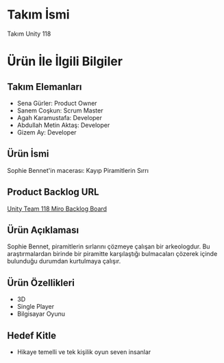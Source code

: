 # **Takım İsmi**

Takım Unity 118

# Ürün İle İlgili Bilgiler

## Takım Elemanları
- Sena Gürler: Product Owner
- Sanem Coşkun: Scrum Master
- Agah Karamustafa: Developer
- Abdullah Metin Aktaş: Developer
- Gizem Ay: Developer

## Ürün İsmi

Sophie Bennet'in macerası: Kayıp Piramitlerin Sırrı

## Product Backlog URL

[Unity Team 118 Miro Backlog Board]([https://miro.com/app/board/uXjVO4kRs2w=/](https://miro.com/app/board/uXjVM_qYxF4=/?share_link_id=168009868470))

## Ürün Açıklaması

Sophie Bennet, piramitlerin sırlarını çözmeye çalışan bir arkeologdur. Bu araştırmalardan birinde bir piramitte karşılaştığı bulmacaları çözerek içinde bulunduğu durumdan kurtulmaya çalışır. 

## Ürün Özellikleri

- 3D
- Single Player
- Bilgisayar Oyunu 

## Hedef Kitle

- Hikaye temelli ve tek kişilik oyun seven insanlar
